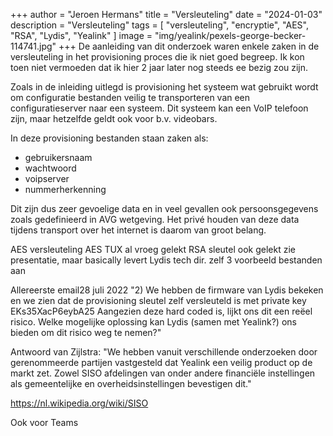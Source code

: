 +++
author = "Jeroen Hermans"
title = "Versleuteling"
date = "2024-01-03"
description = "Versleuteling"
tags = [
    "versleuteling", "encryptie", "AES", "RSA", "Lydis", "Yealink"
]
image = "img/yealink/pexels-george-becker-114741.jpg"
+++
De aanleiding van dit onderzoek waren enkele zaken in de versleuteling in het provisioning proces die ik niet goed 
begreep. Ik kon toen niet vermoeden dat ik hier 2 jaar later nog steeds ee bezig zou zijn.
<!--more-->
Zoals in de inleiding uitlegd is provisioning het systeem wat gebruikt wordt om configuratie bestanden veilig te 
transporteren van een configuratieserver naar een systeem. Dit systeem kan een VoIP telefoon zijn, maar hetzelfde geldt
ook voor b.v. videobars.  

In deze provisioning bestanden staan zaken als:
- gebruikersnaam
- wachtwoord
- voipserver
- nummerherkenning

Dit zijn dus zeer gevoelige data en in veel gevallen ook persoonsgegevens zoals gedefinieerd in AVG wetgeving. Het 
privé houden van deze data tijdens transport over het internet is daarom van groot belang.


AES versleuteling
AES TUX
al vroeg gelekt
RSA sleutel ook gelekt
zie presentatie, maar basically levert Lydis tech dir. zelf 3 voorbeeld bestanden aan


Allereerste email28 juli 2022
"2) We hebben de firmware van Lydis bekeken en we zien dat de provisioning sleutel zelf versleuteld is met private key EKs35XacP6eybA25 Aangezien deze hard coded is, lijkt ons dit een reëel risico. Welke mogelijke oplossing kan Lydis (samen met Yealink?) ons bieden om dit risico weg te nemen?"

Antwoord van Zijlstra:
"We hebben vanuit verschillende onderzoeken door gerenommeerde partijen vastgesteld dat Yealink een veilig product op de markt zet. Zowel SISO afdelingen van onder andere financiële instellingen als gemeentelijke en overheidsinstellingen bevestigen dit."

https://nl.wikipedia.org/wiki/SISO


Ook voor Teams
